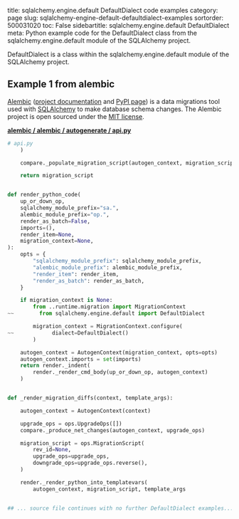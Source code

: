 title: sqlalchemy.engine.default DefaultDialect code examples
category: page
slug: sqlalchemy-engine-default-defaultdialect-examples
sortorder: 500031020
toc: False
sidebartitle: sqlalchemy.engine.default DefaultDialect
meta: Python example code for the DefaultDialect class from the sqlalchemy.engine.default module of the SQLAlchemy project.


DefaultDialect is a class within the sqlalchemy.engine.default module of the SQLAlchemy project.


## Example 1 from alembic
[Alembic](https://github.com/sqlalchemy/alembic)
([project documentation](https://alembic.sqlalchemy.org/) and
[PyPI page](https://pypi.org/project/alembic/))
is a data migrations tool used with [SQLAlchemy](/sqlalchemy.html) to make
database schema changes. The Alembic project is open sourced under the
[MIT license](https://github.com/sqlalchemy/alembic/blob/master/LICENSE).

[**alembic / alembic / autogenerate / api.py**](https://github.com/sqlalchemy/alembic/blob/master/alembic/autogenerate/api.py)

```python
# api.py
    )

    compare._populate_migration_script(autogen_context, migration_script)

    return migration_script


def render_python_code(
    up_or_down_op,
    sqlalchemy_module_prefix="sa.",
    alembic_module_prefix="op.",
    render_as_batch=False,
    imports=(),
    render_item=None,
    migration_context=None,
):
    opts = {
        "sqlalchemy_module_prefix": sqlalchemy_module_prefix,
        "alembic_module_prefix": alembic_module_prefix,
        "render_item": render_item,
        "render_as_batch": render_as_batch,
    }

    if migration_context is None:
        from ..runtime.migration import MigrationContext
~~        from sqlalchemy.engine.default import DefaultDialect

        migration_context = MigrationContext.configure(
~~            dialect=DefaultDialect()
        )

    autogen_context = AutogenContext(migration_context, opts=opts)
    autogen_context.imports = set(imports)
    return render._indent(
        render._render_cmd_body(up_or_down_op, autogen_context)
    )


def _render_migration_diffs(context, template_args):

    autogen_context = AutogenContext(context)

    upgrade_ops = ops.UpgradeOps([])
    compare._produce_net_changes(autogen_context, upgrade_ops)

    migration_script = ops.MigrationScript(
        rev_id=None,
        upgrade_ops=upgrade_ops,
        downgrade_ops=upgrade_ops.reverse(),
    )

    render._render_python_into_templatevars(
        autogen_context, migration_script, template_args


## ... source file continues with no further DefaultDialect examples...

```

